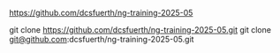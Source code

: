 https://github.com/dcsfuerth/ng-training-2025-05

git clone https://github.com/dcsfuerth/ng-training-2025-05.git
git clone git@github.com:dcsfuerth/ng-training-2025-05.git
